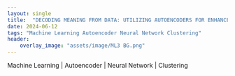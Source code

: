 ```yaml
---
layout: single
title:  "DECODING MEANING FROM DATA: UTILIZING AUTOENCODERS FOR ENHANCED PATTERN RECOGNITION"
date: 2024-06-12
tags: "Machine Learning Autoencoder Neural Network Clustering"
header:
    overlay_image: "assets/image/ML3 BG.png"
---
```

Machine Learning \| Autoencoder \| Neural Network \| Clustering
